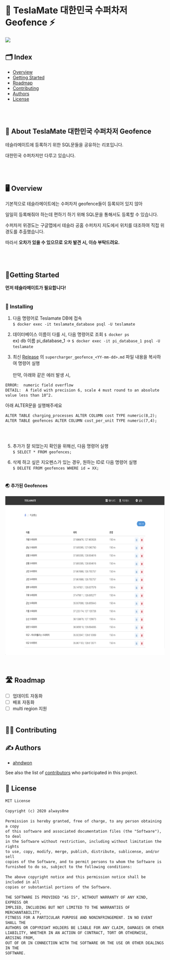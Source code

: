 # 🚗 TeslaMate 대한민국 수퍼차저 Geofence ⚡️
<img src="./images/my_baby.PNG" height="400"></img>   
## 🗂 Index
  - [Overview](#overview) 
  - [Getting Started](#getting-started)
  - [Roadmap](#roadmap)
  - [Contributing](#contributing)
  - [Authors](#authors)
  - [License](#license)
<!--  Other options to write Readme
  - [Deployment](#deployment)
  - [Used or Referenced Projects](Used-or-Referenced-Projects)
-->
<br/><br/>

## 📜 About TeslaMate 대한민국 수퍼차저 Geofence
<!--Wirte one paragraph of project description -->  
테슬라메이트에 등록하기 위한 SQL문들을 공유하는 리포입니다.

대한민국 수퍼차저만 다루고 있습니다.
<br/><br/><br/><br/>

## 🖥 Overview
기본적으로 테슬라메이트에는 수퍼차저 geofence들이 등록되어 있지 않아

일일히 등록해줘야 하는데 편하기 하기 위해 SQL문을 통해서도 등록할 수 있습니다.

수퍼차저 위경도는 구글맵에서 테슬라 공홈 수퍼차지 지도에서 위치를 대조하여 직접 위경도를 추출했습니다.

따라서 **오차가 있을 수 있으므로 오차 발견 시, 이슈 부탁드려요.**
<br/><br/><br/><br/>

## 🏃Getting Started
**먼저 테슬라메이트가 필요합니다!**
<br/><br/>

### 🔨 Installing
1. 다음 명령어로 Teslamate DB에 접속  <br/>
`$ docker exec -it teslamate_database psql -U teslamate`

2. 데이터베이스 이름이 다를 시, 다음 명령어로 조회 `$ docker ps` <br/>
 ex) db 이름 pi_database_1 -> `$ docker exec -it pi_database_1 psql -U teslamate `

3. 최신 [Release](https://github.com/ahndwon/teslamate-korea-supercharger-geofence/releases) 의 `supercharger_geofence_<YY-mm-dd>.md` 파일 내용을 복사하여 명령어 실행
<br/><br/>
만약, 아래와 같은 에러 발생 시, 
```
ERROR:  numeric field overflow
DETAIL:  A field with precision 6, scale 4 must round to an absolute value less than 10^2.
```

아래 ALTER문을 실행해주세요
```
ALTER TABLE charging_processes ALTER COLUMN cost TYPE numeric(8,2);
ALTER TABLE geofences ALTER COLUMN cost_per_unit TYPE numeric(7,4);
```
<br/><br/>

5. 추가가 잘 되었는지 확인을 위해선, 다음 명령어 실행  <br/>
`$ SELECT * FROM geofences;`

6. 삭제 하고 싶은 지오펜스가 있는 경우, 원하는 ID로 다음 명령어 실행  <br/>
`$ DELETE FROM geofences WHERE id = XX;`
 <br/><br/>
 #### 🌏 추가된 Geofences
 <img src="./images/geofences_added.png" height="500"></img>   
 <br/><br/>
 
 
## 🛣 Roadmap
- [ ] 업데이트 자동화
- [ ] 배포 자동화
- [ ] multi region 지원
 <br/><br/>
 
## 👫👫 Contributing
<!-- Write the way to contribute -->

## ✍️ Authors
  - [ahndwon](https://github.com/ahndwon)

See also the list of [contributors](https://github.com/ahndwon/teslamate-korea-supercharger-geofence/graphs/contributors)
who participated in this project.
<!--
## Used or Referenced Projects
 - [referenced Project](project link) - **LICENSE** - little-bit introduce
-->

## 🔖 License

```
MIT License

Copyright (c) 2020 always0ne

Permission is hereby granted, free of charge, to any person obtaining a copy
of this software and associated documentation files (the "Software"), to deal
in the Software without restriction, including without limitation the rights
to use, copy, modify, merge, publish, distribute, sublicense, and/or sell
copies of the Software, and to permit persons to whom the Software is
furnished to do so, subject to the following conditions:

The above copyright notice and this permission notice shall be included in all
copies or substantial portions of the Software.

THE SOFTWARE IS PROVIDED "AS IS", WITHOUT WARRANTY OF ANY KIND, EXPRESS OR
IMPLIED, INCLUDING BUT NOT LIMITED TO THE WARRANTIES OF MERCHANTABILITY,
FITNESS FOR A PARTICULAR PURPOSE AND NONINFRINGEMENT. IN NO EVENT SHALL THE
AUTHORS OR COPYRIGHT HOLDERS BE LIABLE FOR ANY CLAIM, DAMAGES OR OTHER
LIABILITY, WHETHER IN AN ACTION OF CONTRACT, TORT OR OTHERWISE, ARISING FROM,
OUT OF OR IN CONNECTION WITH THE SOFTWARE OR THE USE OR OTHER DEALINGS IN THE
SOFTWARE.
```
